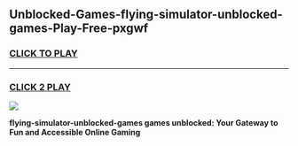 
## Unblocked-Games-flying-simulator-unblocked-games-Play-Free-pxgwf
<h3>
<a href="https://premium76.site?title=flying-simulator-unblocked-games&ref=18A1">CLICK TO PLAY</a></h3>
<hr>

<h3>
<a href="https://premium76.site?title=flying-simulator-unblocked-games&ref=18A1">CLICK 2 PLAY</a>
  
</h3>

<a href="https://premium76.site?title=flying-simulator-unblocked-games&ref=18A1"><img src="https://clearcache.store/games.png"></a>


**flying-simulator-unblocked-games games unblocked: Your Gateway to Fun and Accessible Online Gaming**
